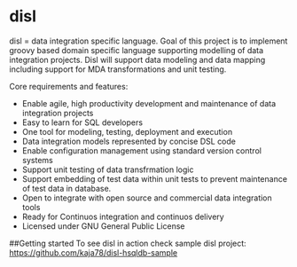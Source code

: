 # disl
disl = data integration specific language. Goal of this project is to implement groovy based domain specific language supporting modelling of data integration projects. Disl will support data modeling and data mapping including support for MDA transformations and unit testing.

Core requirements and features:
- Enable agile, high productivity development and maintenance of data integration projects
- Easy to learn for SQL developers
- One tool for modeling, testing, deployment and execution
- Data integration models represented by concise DSL code
- Enable configuration management using standard version control systems
- Support unit testing of data transfrmation logic
- Support embedding of test data within unit tests to prevent maintenance of test data in database.
- Open to integrate with open source and commercial data integration tools
- Ready for Continuos integration and continuos delivery
- Licensed under GNU General Public License


##Getting started
To see disl in action check sample disl project: https://github.com/kaja78/disl-hsqldb-sample
